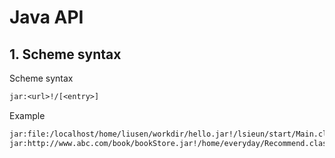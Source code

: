 # Java API

## 1. Scheme syntax

Scheme syntax

```txt
jar:<url>!/[<entry>]
```

Example

```txt
jar:file:/localhost/home/liusen/workdir/hello.jar!/lsieun/start/Main.class
jar:http://www.abc.com/book/bookStore.jar!/home/everyday/Recommend.class
```

